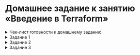# Домашнее задание к занятию «Введение в Terraform»

<details><summary>Чек-лист готовности к домашнему заданию</summary>

   1. Версия Terraform
      
   ![](https://github.com/Granit16/terraform_01/blob/main/screenshots/terraform_version.png)
      
   2. Копия git-репозитория выполнена
   
   ![](https://github.com/Granit16/terraform_01/blob/main/screenshots/git.png)
      
   3. Версия Docker

   ![](https://github.com/Granit16/terraform_01/blob/main/screenshots/docker_version.png)

</details>


<details><summary>Задание 1</summary>
   
</details>


<details><summary>Задание 2</summary>

</details>


<details><summary>Задание 3</summary>

</details>
